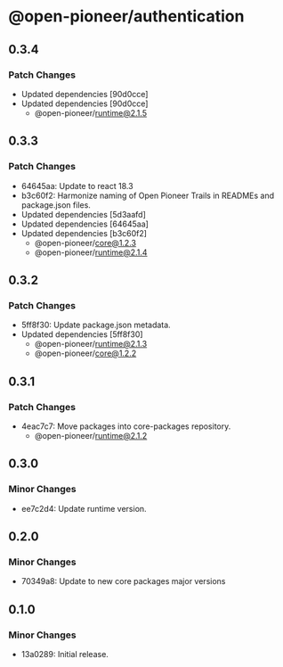 # @open-pioneer/authentication

## 0.3.4

### Patch Changes

-   Updated dependencies [90d0cce]
-   Updated dependencies [90d0cce]
    -   @open-pioneer/runtime@2.1.5

## 0.3.3

### Patch Changes

-   64645aa: Update to react 18.3
-   b3c60f2: Harmonize naming of Open Pioneer Trails in READMEs and package.json files.
-   Updated dependencies [5d3aafd]
-   Updated dependencies [64645aa]
-   Updated dependencies [b3c60f2]
    -   @open-pioneer/core@1.2.3
    -   @open-pioneer/runtime@2.1.4

## 0.3.2

### Patch Changes

-   5ff8f30: Update package.json metadata.
-   Updated dependencies [5ff8f30]
    -   @open-pioneer/runtime@2.1.3
    -   @open-pioneer/core@1.2.2

## 0.3.1

### Patch Changes

-   4eac7c7: Move packages into core-packages repository.
    -   @open-pioneer/runtime@2.1.2

## 0.3.0

### Minor Changes

-   ee7c2d4: Update runtime version.

## 0.2.0

### Minor Changes

-   70349a8: Update to new core packages major versions

## 0.1.0

### Minor Changes

-   13a0289: Initial release.
